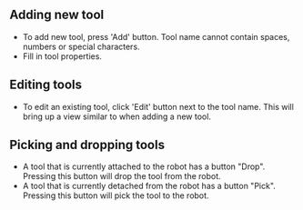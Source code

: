 ## Adding new tool

- To add new tool, press 'Add' button. Tool name cannot contain spaces, numbers or special characters.
- Fill in tool properties.

## Editing tools

- To edit an existing tool, click 'Edit' button next to the tool name. This will bring up a view similar to when adding a new tool.

## Picking and dropping tools

- A tool that is currently attached to the robot has a button "Drop". Pressing this button will drop the tool from the robot.
- A tool that is currently detached from the robot has a button "Pick". Pressing this button will pick the tool to the robot.
